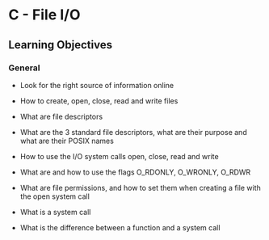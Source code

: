 # C - File I/O

## Learning Objectives

### General

* Look for the right source of information online

* How to create, open, close, read and write files

* What are file descriptors

* What are the 3 standard file descriptors, what are their purpose and what are their POSIX names

* How to use the I/O system calls open, close, read and write

* What are and how to use the flags O_RDONLY, O_WRONLY, O_RDWR

* What are file permissions, and how to set them when creating a file with the open system call

* What is a system call

* What is the difference between a function and a system call
